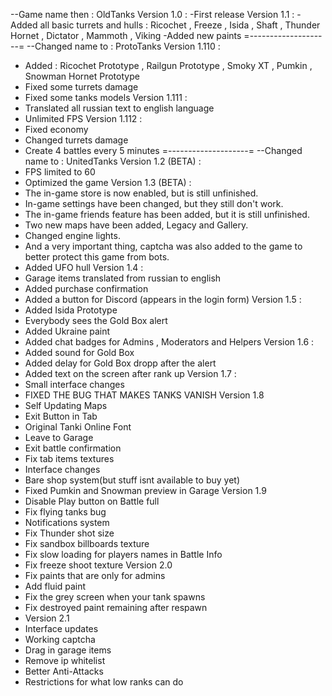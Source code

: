  --Game name then : OldTanks
 Version 1.0 : 
 -First release
 Version 1.1 :
 -Added all basic turrets and hulls : 
 Ricochet , Freeze , Isida , Shaft , Thunder
 Hornet , Dictator , Mammoth , Viking
 -Added new paints
 =--------------------=
 --Changed name to : ProtoTanks
 Version 1.110 :
 - Added :
 Ricochet Prototype , Railgun Prototype , Smoky XT , Pumkin , Snowman
 Hornet Prototype
 - Fixed some turrets damage
 - Fixed some tanks models
 Version 1.111 :
 - Translated all russian text to english language
 - Unlimited FPS
 Version 1.112 :
 - Fixed economy
 - Changed turrets damage
 - Create 4 battles every 5 minutes
 =--------------------=
 --Changed name to : UnitedTanks
 Version 1.2 (BETA) :
 - FPS limited to 60
 - Optimized the game
 Version 1.3 (BETA) :
 - The in-game store is now enabled, but is still unfinished.
 - In-game settings have been changed, but they still don't work.
 - The in-game friends feature has been added, but it is still unfinished.
 - Two new maps have been added, Legacy and Gallery.
 - Changed engine lights.
 - And a very important thing, captcha was also added to the game to better protect this game from bots.
 - Added UFO hull
 Version 1.4 :
 - Garage items translated from russian to english
 - Added purchase confirmation
 - Added a button for Discord (appears in the login form)
 Version 1.5 :
 - Added Isida Prototype
 - Everybody sees the Gold Box alert
 - Added Ukraine paint
 - Added chat badges for Admins , Moderators and Helpers
 Version 1.6 :
 - Added sound for Gold Box
 - Added delay for Gold Box dropp after the alert
 - Added text on the screen after rank up
 Version 1.7 :
 - Small interface changes
 - FIXED THE BUG THAT MAKES TANKS VANISH
 Version 1.8
 - Self Updating Maps
 - Exit Button in Tab
 - Original Tanki Online Font
 - Leave to Garage
 - Exit battle confirmation
 - Fix tab items textures
 - Interface changes
 - Bare shop system(but stuff isnt available to buy yet)
 - Fixed Pumkin and Snowman preview in Garage
 Version 1.9
 - Disable Play button on Battle full
 - Fix flying tanks bug
 - Notifications system
 - Fix Thunder shot size
 - Fix sandbox billboards texture
 - Fix slow loading for players names in Battle Info
 - Fix freeze shoot texture
 Version 2.0
 - Fix paints that are only for admins
 - Add fluid paint
 - Fix the grey screen when your tank spawns
 - Fix destroyed paint remaining after respawn
 - Version 2.1
 - Interface updates
 - Working captcha
 - Drag in garage items
 - Remove ip whitelist
 - Better Anti-Attacks
 - Restrictions for what low ranks can do 
